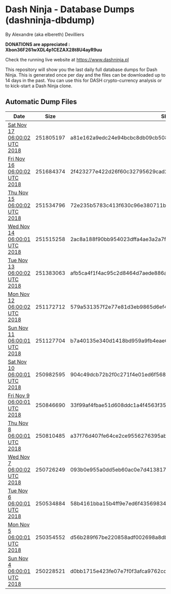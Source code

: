 # Dash Ninja - Database Dumps (dashninja-dbdump)
By Alexandre (aka elbereth) Devilliers

**DONATIONS are appreciated : Xbon36F261wXDL4p1CEZAX28t8U4ayR9uu**

Check the running live website at https://www.dashninja.pl

This repository will show you the last daily full database dumps for Dash Ninja. This is generated once per day and the files can be downloaded up to 14 days in the past.
You can use this for DASH crypto-currency analysis or to kick-start a Dash Ninja clone.


## Automatic Dump Files
| Date | Size | SHA256 |
|--|--|--|
| [Sat Nov 17 06:00:02 UTC 2018](https://transfer.sh/eTL5o/dashninja-dbdump-20181117070002.tar.bz2) | 251805197 | a81e162a9edc24e94bcbc8db09cb5083c01c8c0f80dd2d374d7d8b1dab8f0eba | 
| [Fri Nov 16 06:00:02 UTC 2018](https://transfer.sh/GF5Z/dashninja-dbdump-20181116070002.tar.bz2) | 251684374 | 2f423277e422d26f60c32795629cad261fc539c4adfac3d2c76fada114bf05e7 | 
| [Thu Nov 15 06:00:02 UTC 2018](https://transfer.sh/EsIvu/dashninja-dbdump-20181115070002.tar.bz2) | 251534796 | 72e235b5783c413f630c96e380711bd7a323709995bae4b137e247caec9fa273 | 
| [Wed Nov 14 06:00:01 UTC 2018](https://transfer.sh/K2Jmc/dashninja-dbdump-20181114070001.tar.bz2) | 251515258 | 2ac8a188f90bb954023dffa4ae3a2a7fe9f2298ec4875dea119bc426d9c374f6 | 
| [Tue Nov 13 06:00:02 UTC 2018](https://transfer.sh/7GH6w/dashninja-dbdump-20181113070002.tar.bz2) | 251383063 | afb5ca4f1f4ac95c2d8464d7aede886ad7d4930ef57d7a184fb66d66ca564b25 | 
| [Mon Nov 12 06:00:02 UTC 2018](https://transfer.sh/RwNwe/dashninja-dbdump-20181112070002.tar.bz2) | 251172712 | 579a531357f2e77e81d3eb9865d6ef4b527714b8284e31c1b08efd5ab8367b6d | 
| [Sun Nov 11 06:00:01 UTC 2018](https://transfer.sh/z3Ykq/dashninja-dbdump-20181111070001.tar.bz2) | 251127704 | b7a40135e340d1418bd959a9fb4eae6c1079d36cfd6cd43d62693f73d9355e61 | 
| [Sat Nov 10 06:00:01 UTC 2018](https://transfer.sh/Wr7NI/dashninja-dbdump-20181110070001.tar.bz2) | 250982595 | 904c49dcb72b2f0c271f4e01ed6f568eaabdfe777f71fc3d5d7fae4749cca614 | 
| [Fri Nov  9 06:00:01 UTC 2018](https://transfer.sh/WyhyY/dashninja-dbdump-20181109070001.tar.bz2) | 250846690 | 33f99af4fbae51d608ddc1a4f4563f3526822605c2d0f581c0da378e088a50b5 | 
| [Thu Nov  8 06:00:01 UTC 2018](https://transfer.sh/11pvSn/dashninja-dbdump-20181108070001.tar.bz2) | 250810485 | a37f76d407fe64ce2ce9556276395ab65e34898b4d3a4ea4dbf489474bc1e090 | 
| [Wed Nov  7 06:00:02 UTC 2018](https://transfer.sh/10ECmg/dashninja-dbdump-20181107070002.tar.bz2) | 250726249 | 093b0e955a0dd5eb60ac0e7d4138179b0e6711e3a5ee362bdb09c18feff7ad1c | 
| [Tue Nov  6 06:00:01 UTC 2018](https://transfer.sh/1S2x3/dashninja-dbdump-20181106070001.tar.bz2) | 250534884 | 58b4161bba15b4ff9e7ed6f435698348a2e984e2ff7338ed4c2f2ec7d812dcc4 | 
| [Mon Nov  5 06:00:01 UTC 2018](https://transfer.sh/kD8RW/dashninja-dbdump-20181105070001.tar.bz2) | 250354552 | d56b289f67be220858adf002698a8db29b3c2930d0cf31008e342e20a8da62f5 | 
| [Sun Nov  4 06:00:01 UTC 2018]() | 250228521 | d0bb1715e423fe07e7f0f3afca9762cd3c3575b0f4fad34f154fdac195246860 | 
